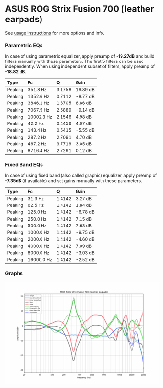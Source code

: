 # ASUS ROG Strix Fusion 700 (leather earpads)
See [usage instructions](https://github.com/jaakkopasanen/AutoEq#usage) for more options and info.

### Parametric EQs
In case of using parametric equalizer, apply preamp of **-19.27dB** and build filters manually
with these parameters. The first 5 filters can be used independently.
When using independent subset of filters, apply preamp of **-18.82 dB**.

| Type    | Fc         |      Q | Gain     |
|:--------|:-----------|:-------|:---------|
| Peaking | 351.8 Hz   | 3.1758 | 19.89 dB |
| Peaking | 1352.6 Hz  | 0.7112 | -8.77 dB |
| Peaking | 3846.1 Hz  | 1.3705 | 8.86 dB  |
| Peaking | 7067.5 Hz  | 2.5889 | -9.14 dB |
| Peaking | 10002.3 Hz | 2.1546 | 4.98 dB  |
| Peaking | 42.2 Hz    | 0.4456 | 4.07 dB  |
| Peaking | 143.4 Hz   | 0.5415 | -5.55 dB |
| Peaking | 287.2 Hz   | 2.7091 | 4.70 dB  |
| Peaking | 467.2 Hz   | 3.7719 | 3.05 dB  |
| Peaking | 8716.4 Hz  | 2.7291 | 0.12 dB  |

### Fixed Band EQs
In case of using fixed band (also called graphic) equalizer, apply preamp of **-7.35dB**
(if available) and set gains manually with these parameters.

| Type    | Fc         |      Q | Gain     |
|:--------|:-----------|:-------|:---------|
| Peaking | 31.3 Hz    | 1.4142 | 3.27 dB  |
| Peaking | 62.5 Hz    | 1.4142 | 1.84 dB  |
| Peaking | 125.0 Hz   | 1.4142 | -6.78 dB |
| Peaking | 250.0 Hz   | 1.4142 | 7.15 dB  |
| Peaking | 500.0 Hz   | 1.4142 | 7.63 dB  |
| Peaking | 1000.0 Hz  | 1.4142 | -9.75 dB |
| Peaking | 2000.0 Hz  | 1.4142 | -4.60 dB |
| Peaking | 4000.0 Hz  | 1.4142 | 7.09 dB  |
| Peaking | 8000.0 Hz  | 1.4142 | -3.03 dB |
| Peaking | 16000.0 Hz | 1.4142 | -2.52 dB |

### Graphs
![](./ASUS%20ROG%20Strix%20Fusion%20700%20(leather%20earpads).png)